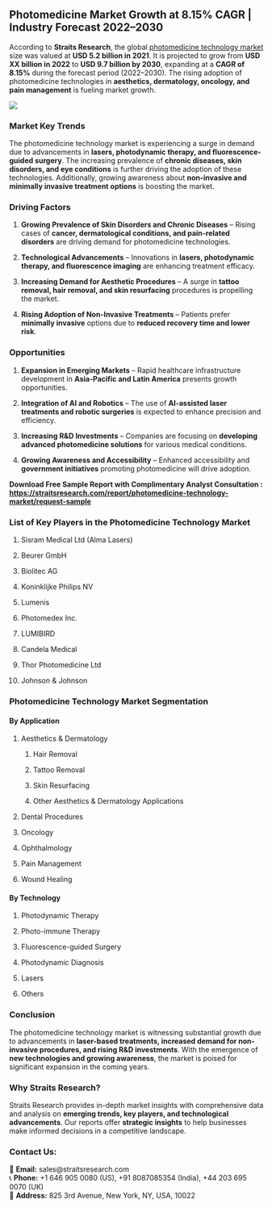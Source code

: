 <h2 data-pm-slice="">Photomedicine Market Growth at 8.15% CAGR | Industry Forecast 2022&ndash;2030</h2>
<p data-pm-slice="">According to <strong>Straits Research</strong>, the global <a href="https://straitsresearch.com/report/photomedicine-technology-market/">photomedicine technology market</a> size was valued at <strong>USD 5.2 billion in 2021</strong>. It is projected to grow from <strong>USD XX billion in 2022</strong> to <strong>USD 9.7 billion by 2030</strong>, expanding at a <strong>CAGR of 8.15%</strong> during the forecast period (2022&ndash;2030). The rising adoption of photomedicine technologies in <strong>aesthetics, dermatology, oncology, and pain management</strong> is fueling market growth.</p>
<img src="https://blogger.googleusercontent.com/img/b/R29vZ2xl/AVvXsEgdcTYQAyYPAsAWQgCKjppMGB85SDJ7XfoV52mAtt9tV8yByeytvf7SrmxvSxZksOykAsGjjUvm-5A5V77ZblmvOj2_KN47Rw_KzqeUfJBdj_WIsRIfHiCVnepLwK5KdnUBgxBTx3vRuVAZ4cbd-hzratEU4SdiNHRKSgjY1uJF-akiuS_xNGtXsZfp/s954/3.jpg">
<h3>Market Key Trends</h3>
<p>The photomedicine technology market is experiencing a surge in demand due to advancements in <strong>lasers, photodynamic therapy, and fluorescence-guided surgery</strong>. The increasing prevalence of <strong>chronic diseases, skin disorders, and eye conditions</strong> is further driving the adoption of these technologies. Additionally, growing awareness about <strong>non-invasive and minimally invasive treatment options</strong> is boosting the market.</p>
<h3>Driving Factors</h3>
<ol start="" data-spread="">
<li>
<p><strong>Growing Prevalence of Skin Disorders and Chronic Diseases</strong> &ndash; Rising cases of <strong>cancer, dermatological conditions, and pain-related disorders</strong> are driving demand for photomedicine technologies.</p>
</li>
<li>
<p><strong>Technological Advancements</strong> &ndash; Innovations in <strong>lasers, photodynamic therapy, and fluorescence imaging</strong> are enhancing treatment efficacy.</p>
</li>
<li>
<p><strong>Increasing Demand for Aesthetic Procedures</strong> &ndash; A surge in <strong>tattoo removal, hair removal, and skin resurfacing</strong> procedures is propelling the market.</p>
</li>
<li>
<p><strong>Rising Adoption of Non-Invasive Treatments</strong> &ndash; Patients prefer <strong>minimally invasive</strong> options due to <strong>reduced recovery time and lower risk</strong>.</p>
</li>
</ol>
<h3>Opportunities</h3>
<ol start="" data-spread="">
<li>
<p><strong>Expansion in Emerging Markets</strong> &ndash; Rapid healthcare infrastructure development in <strong>Asia-Pacific and Latin America</strong> presents growth opportunities.</p>
</li>
<li>
<p><strong>Integration of AI and Robotics</strong> &ndash; The use of <strong>AI-assisted laser treatments and robotic surgeries</strong> is expected to enhance precision and efficiency.</p>
</li>
<li>
<p><strong>Increasing R&amp;D Investments</strong> &ndash; Companies are focusing on <strong>developing advanced photomedicine solutions</strong> for various medical conditions.</p>
</li>
<li>
<p><strong>Growing Awareness and Accessibility</strong> &ndash; Enhanced accessibility and <strong>government initiatives</strong> promoting photomedicine will drive adoption.</p>
</li>
</ol>
<p><strong>Download Free Sample Report with&nbsp;Complimentary Analyst Consultation : <a href="https://straitsresearch.com/report/photomedicine-technology-market/request-sample">https://straitsresearch.com/report/photomedicine-technology-market/request-sample</a><br /></strong></p>
<h3>List of Key Players in the Photomedicine Technology Market</h3>
<ol start="" data-spread="">
<li>
<p>Sisram Medical Ltd (Alma Lasers)</p>
</li>
<li>
<p>Beurer GmbH</p>
</li>
<li>
<p>Biolitec AG</p>
</li>
<li>
<p>Koninklijke Philips NV</p>
</li>
<li>
<p>Lumenis</p>
</li>
<li>
<p>Photomedex Inc.</p>
</li>
<li>
<p>LUMIBIRD</p>
</li>
<li>
<p>Candela Medical</p>
</li>
<li>
<p>Thor Photomedicine Ltd</p>
</li>
<li>
<p>Johnson &amp; Johnson</p>
</li>
</ol>
<h3>Photomedicine Technology Market Segmentation</h3>
<h4>By Application</h4>
<ol start="" data-spread="">
<li>
<p>Aesthetics &amp; Dermatology</p>
<ol start="" data-spread="">
<li>
<p>Hair Removal</p>
</li>
<li>
<p>Tattoo Removal</p>
</li>
<li>
<p>Skin Resurfacing</p>
</li>
<li>
<p>Other Aesthetics &amp; Dermatology Applications</p>
</li>
</ol>
</li>
<li>
<p>Dental Procedures</p>
</li>
<li>
<p>Oncology</p>
</li>
<li>
<p>Ophthalmology</p>
</li>
<li>
<p>Pain Management</p>
</li>
<li>
<p>Wound Healing</p>
</li>
</ol>
<h4>By Technology</h4>
<ol start="" data-spread="">
<li>
<p>Photodynamic Therapy</p>
</li>
<li>
<p>Photo-immune Therapy</p>
</li>
<li>
<p>Fluorescence-guided Surgery</p>
</li>
<li>
<p>Photodynamic Diagnosis</p>
</li>
<li>
<p>Lasers</p>
</li>
<li>
<p>Others</p>
</li>
</ol>
<h3>Conclusion</h3>
<p>The photomedicine technology market is witnessing substantial growth due to advancements in <strong>laser-based treatments, increased demand for non-invasive procedures, and rising R&amp;D investments</strong>. With the emergence of <strong>new technologies and growing awareness</strong>, the market is poised for significant expansion in the coming years.</p>
<h3>Why Straits Research?</h3>
<p>Straits Research provides in-depth market insights with comprehensive data and analysis on <strong>emerging trends, key players, and technological advancements</strong>. Our reports offer <strong>strategic insights</strong> to help businesses make informed decisions in a competitive landscape.</p>
<h3><strong>Contact Us:</strong></h3>
<p>📧&nbsp;<strong>Email:</strong>&nbsp;<a rel="">sales@straitsresearch.com</a><br />📞&nbsp;<strong>Phone:</strong>&nbsp;+1 646 905 0080 (US), +91 8087085354 (India), +44 203 695 0070 (UK)<br />🏢&nbsp;<strong>Address:</strong>&nbsp;825 3rd Avenue, New York, NY, USA, 10022</p>
